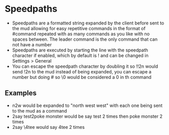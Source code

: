 # Speedpaths

- Speedpaths are a formatted string expanded by the client before sent to the mud allowing for easy repetitive commands in the format of #command repeated with as many commands as you like with no spaces between. The leader command is the only command that can not have a number
- Speedpaths are executed by starting the line with the speedpath character if enabled, which by default is ! and can be changed in Settings > General
- You can escape the speedpath character by doubling it so !!2n would send !2n to the mud instead of being expanded, you can escape a number but doing \# so \0 would be considered a 0 in th command

## Examples

- n2w would be expanded to "north west west" with each one being sent to the mud as a command
- 2say test2poke monster would be say test 2 times then poke monster 2 times
- 2say \4tee would say 4tee 2 times
